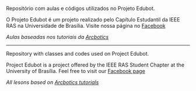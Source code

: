 Repositório com aulas e códigos utilizados no Projeto Edubot.

O Projeto Edubot é um projeto realizado pelo Capítulo Estudantil da IEEE RAS na Universidade de Brasília. 
Visite nossa página no [Facebook](https://www.facebook.com/ieee.ras.unb)

*Aulas baseadas nos tutoriais da [Arcbotics](http://arcbotics.com/products/sparki/start/)*

---------------------------------------------------------------------------------------------------------

Repository with classes and codes used on Project Edubot.

Project Edubot is a project offered by the IEEE RAS Student Chapter at the University of Brasília. 
Feel free to visit our [Facebook page](https://www.facebook.com/ieee.ras.unb)

*All lesons based on [Arcbotics tutorials](http://arcbotics.com/products/sparki/start/)*
